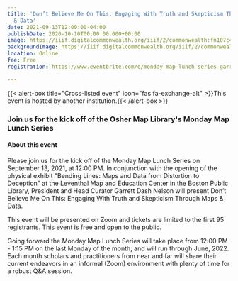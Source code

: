 ```yaml
---
title: 'Don’t Believe Me On This: Engaging With Truth and Skepticism Through Maps
  & Data'
date: 2021-09-13T12:00:00-04:00
publishDate: 2020-10-10T00:00:00.000+00:00
image: https://iiif.digitalcommonwealth.org/iiif/2/commonwealth:fn107c45p/7386,1785,3559,2078/,1200/0/default.jpg
backgroundImage: https://iiif.digitalcommonwealth.org/iiif/2/commonwealth:fn107c45p/7386,1785,3559,2078/,1200/0/default.jpg
location: Online
fee: Free
registration: https://www.eventbrite.com/e/monday-map-lunch-series-garrett-dash-nelson-of-the-leventhal-map-center-tickets-168133336335

---
```

{{< alert-box title="Cross-listed event" icon="fas fa-exchange-alt" >}}This event is hosted by another institution.{{< /alert-box >}}


### Join us for the kick off of the Osher Map Library's Monday Map Lunch Series

####  About this event

Please join us for the kick off of the Monday Map Lunch Series on September 13, 2021, at 12:00 PM. In conjunction with the opening of the physical exhibit "Bending Lines: Maps and Data from Distortion to Deception" at the Leventhal Map and Education Center in the Boston Public Library, President and Head Curator Garrett Dash Nelson will present Don’t Believe Me On This: Engaging With Truth and Skepticism Through Maps & Data.

This event will be presented on Zoom and tickets are limited to the first 95 registrants. This event is free and open to the public.

Going forward the Monday Map Lunch Series will take place from 12:00 PM - 1:15 PM on the last Monday of the month, and will run through June, 2022. Each month scholars and practitioners from near and far will share their current endeavors in an informal (Zoom) environment with plenty of time for a robust Q&A session.